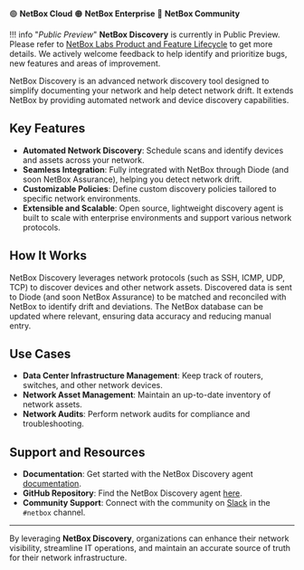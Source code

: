 🟢 **NetBox Cloud**
🟠 **NetBox Enterprise**
🔵 **NetBox Community**

!!! info "*Public Preview*"
    **NetBox Discovery** is currently in Public Preview. Please refer to [NetBox Labs Product and Feature Lifecycle](https://docs.netboxlabs.com/product_feature_lifecycle/) to get more details. We actively welcome feedback to help identify and prioritize bugs, new features and areas of improvement.

NetBox Discovery is an advanced network discovery tool designed to simplify documenting your network and help detect network drift. It extends NetBox by providing automated network and device discovery capabilities.

## Key Features
- **Automated Network Discovery**: Schedule scans and identify devices and assets across your network.
- **Seamless Integration**: Fully integrated with NetBox through Diode (and soon NetBox Assurance), helping you detect network drift.
- **Customizable Policies**: Define custom discovery policies tailored to specific network environments.
- **Extensible and Scalable**: Open source, lightweight discovery agent is built to scale with enterprise environments and support various network protocols.

## How It Works
NetBox Discovery leverages network protocols (such as SSH, ICMP, UDP, TCP) to discover devices and other network assets. Discovered data is sent to Diode (and soon NetBox Assurance) to be matched and reconciled with NetBox to identify drift and deviations. The NetBox database can be updated where relevant, ensuring data accuracy and reducing manual entry.

## Use Cases
- **Data Center Infrastructure Management**: Keep track of routers, switches, and other network devices.
- **Network Asset Management**: Maintain an up-to-date inventory of network assets.
- **Network Audits**: Perform network audits for compliance and troubleshooting.

## Support and Resources
- **Documentation**: Get started with the NetBox Discovery agent [documentation](agent/index.md).
- **GitHub Repository**: Find the NetBox Discovery agent [here](https://github.com/netboxlabs/orb-agent).
- **Community Support**: Connect with the community on [Slack](https://netdev.chat/) in the `#netbox` channel.

---
By leveraging **NetBox Discovery**, organizations can enhance their network visibility, streamline IT operations, and maintain an accurate source of truth for their network infrastructure.

